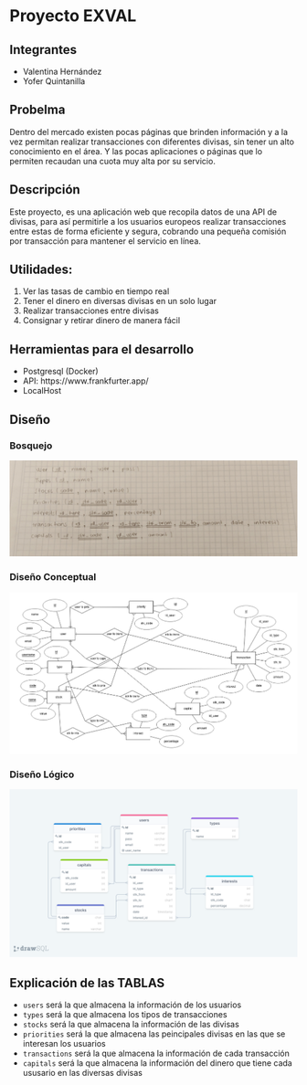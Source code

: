 # Proyecto EXVAL

## Integrantes
<ul>
<li>Valentina Hernández </li>
<li>Yofer Quintanilla </li>
</ul>

## Probelma

Dentro del mercado existen pocas páginas que brinden información y a la vez permitan realizar transacciones con diferentes divisas, sin tener un alto conocimiento en el área. Y las pocas aplicaciones o páginas que lo permiten recaudan una cuota muy alta por su servicio.

## Descripción

Este proyecto, es una aplicación web que recopila datos de una API de divisas, para así permitirle a los usuarios europeos realizar transacciones entre estas de forma eficiente y segura, cobrando una pequeña comisión por transacción para mantener el servicio en línea.

## Utilidades:
 <ol>
	<li>Ver las tasas de cambio en tiempo real</li>
	<li>Tener el dinero en diversas divisas en un solo lugar</li>
	<li>Realizar transacciones entre divisas</li>
	<li>Consignar y retirar dinero de manera fácil</li> 
</ol>

## Herramientas para el desarrollo

<ul>
	<li>Postgresql (Docker)</li>
	<li>API: https://www.frankfurter.app/</li>
	<li>LocalHost</li>
</ul>


## Diseño

### Bosquejo

<img src = "./esquema.jpg">

### Diseño Conceptual

<img src = "./image(2).png">

### Diseño Lógico

<img src = "./diagrama_relacional.png">


## Explicación de las TABLAS
<ul>
	<li> <code>users</code> será la que almacena la información de los usuarios</li>
	<li> <code>types</code> será la que almacena los tipos de transacciones</li>
	<li> <code>stocks</code> será la que almacena la información de las divisas</li>
	<li> <code>priorities</code> será la que almacena las peincipales divisas en las que se interesan los usuarios</li>
	<li> <code>transactions</code> será la que almacena la información de cada transacción</li>
	<li> <code>capitals</code> será la que almacena la información del dinero que tiene cada ususario en las diversas divisas</li>
	
</ul>



